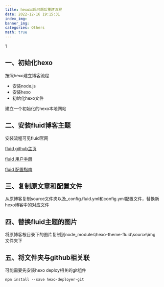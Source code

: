 ```yaml
---
title: hexo出现问题后重建流程
date: 2022-12-16 19:15:31
index_img: 
banner_img: 
categories: Others
math: true
---
```


1

## 一、初始化hexo

按照hexo建立博客流程

- 安装node.js
- 安装hexo
- 初始化hexo文件

建立一个初始化的hexo本地网站

## 二、安装fluid博客主题

安装流程可见fluid官网

[fluid github主页](https://github.com/fluid-dev/hexo-theme-fluid)

[fluid 用户手册](https://hexo.fluid-dev.com/docs/)

[fluid 配置指南](https://hexo.fluid-dev.com/docs/guide/)

## 三、复制原文章和配置文件

从原博客复制source文件夹以及_config.fluid.yml和config.yml配置文件，替换新hexo博客中的对应文件

## 四、替换fluid主题的图片

将原博客根目录下的图片复制到node_modules\hexo-theme-fluid\source\img文件夹下

## 五、将文件夹与github相关联

可能需要先安装hexo deploy相关的git组件

`npm install --save hexo-deployer-git`

